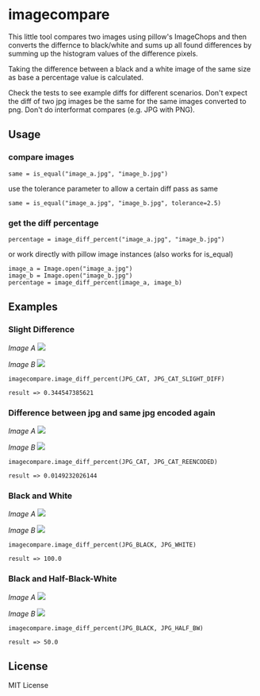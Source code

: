 # imagecompare

This little tool compares two images using pillow's ImageChops and then converts the differnce to
black/white and sums up all found differences by summing up the histogram values of the difference
pixels.

Taking the difference between a black and a white image of the same size as base a percentage value
is calculated.

Check the tests to see example diffs for different scenarios. Don't expect the diff of two jpg images be
the same for the same images converted to png. Don't do interformat compares (e.g. JPG with PNG).

## Usage

### compare images

    same = is_equal("image_a.jpg", "image_b.jpg")

use the tolerance parameter to allow a certain diff pass as same

    same = is_equal("image_a.jpg", "image_b.jpg", tolerance=2.5)

### get the diff percentage

    percentage = image_diff_percent("image_a.jpg", "image_b.jpg")

or work directly with pillow image instances (also works for is_equal)

    image_a = Image.open("image_a.jpg")
    image_b = Image.open("image_b.jpg")
    percentage = image_diff_percent(image_a, image_b)
    

## Examples

### Slight Difference

*Image A*
<img src="./test_imagecompare/cat.jpg">

*Image B*
<img src="./test_imagecompare/cat_slight_diff.jpg">

    imagecompare.image_diff_percent(JPG_CAT, JPG_CAT_SLIGHT_DIFF)

    result => 0.344547385621

### Difference between jpg and same jpg encoded again

*Image A*
<img src="./test_imagecompare/cat.jpg">

*Image B*
<img src="./test_imagecompare/cat_jpg_reencoded.jpg">

    imagecompare.image_diff_percent(JPG_CAT, JPG_CAT_REENCODED)

    result => 0.0149232026144
    
### Black and White

*Image A*
<img src="./test_imagecompare/black.jpg">

*Image B*
<img src="./test_imagecompare/white.jpg">

    imagecompare.image_diff_percent(JPG_BLACK, JPG_WHITE)

    result => 100.0
    
### Black and Half-Black-White

*Image A*
<img src="./test_imagecompare/black.jpg">

*Image B*
<img src="./test_imagecompare/half_black_white.jpg">

    imagecompare.image_diff_percent(JPG_BLACK, JPG_HALF_BW)

    result => 50.0
    
## License

MIT License
